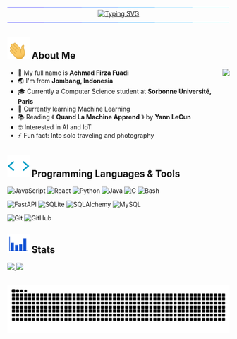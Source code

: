 <img src="./assets/separator.gif">
<div align="center">
  <a href="https://git.io/typing-svg"><img src="https://readme-typing-svg.herokuapp.com?font=Pixelify+Sans&size=48&duration=3000&pause=1000&color=176CF7&center=true&vCenter=true&width=700&height=75&lines=%3C+Hello%2C+World!+%2F%3E;I'm+Firza+Fuad;Welcome+to+my+profile+!" alt="Typing SVG" /></a>
</div>

<img src="./assets/separator.gif">
<br>

## <img src="./assets/waving-hand.gif" width="50px"> About Me
- 🪪 My full name is **Achmad Firza Fuadi**
  <img align="right" height="150" src="https://media3.giphy.com/media/v1.Y2lkPTc5MGI3NjExem53MWdiMzB5czl4YmE3Y2ttNmhta29lMG1ib2s1MTAxYnMxaXVwciZlcD12MV9pbnRlcm5hbF9naWZfYnlfaWQmY3Q9Zw/pALw8LdftuqAw/giphy.gif"  />
- 🌏 I'm from **Jombang, Indonesia**
- 🎓 Currently a Computer Science student at **Sorbonne Université, Paris**
- 🌱 Currently learning Machine Learning
- 📚 Reading 《 **Quand La Machine Apprend** 》 by **Yann LeCun**
- 🤓 Interested in AI and IoT
- ⚡️ Fun fact: Into solo traveling and photography

## <img src="./assets/code.gif" width="50px"> Programming Languages & Tools
![JavaScript](https://img.shields.io/badge/JavaScript-F0DB4F?logo=javascript&logoColor=black&style=for-the-badge) 
![React](https://img.shields.io/badge/React-black?logo=react&style=for-the-badge) 
![Python](https://img.shields.io/badge/Python-FFD43B?logo=python&logoColor=auto&style=for-the-badge) 
![Java](https://img.shields.io/badge/Java-F89820?logo=java&logoColor=black&style=for-the-badge) 
![C](https://img.shields.io/badge/C-283593?logo=c&logoColor=white&style=for-the-badge) 
![Bash](https://img.shields.io/badge/Bash-4EAA25?logo=gnubash&logoColor=black&style=for-the-badge) 

![FastAPI](https://img.shields.io/badge/FastAPI-009688?logo=fastapi&logoColor=black&style=for-the-badge) 
![SQLite](https://img.shields.io/badge/SQLite-003B57?logo=sqlite&logoColor=auto&style=for-the-badge) 
![SQLAlchemy](https://img.shields.io/badge/SQLAlchemy-D71F00?logo=sqlalchemy&logoColor=black&style=for-the-badge) 
![MySQL](https://img.shields.io/badge/MySQL-4479A1?logo=mysql&logoColor=white&style=for-the-badge) 

![Git](https://img.shields.io/badge/Git-F05032?logo=git&logoColor=white&style=for-the-badge) 
![GitHub](https://img.shields.io/badge/GitHub-181717?logo=github&logoColor=auto&style=for-the-badge) 

## <img src="./assets/stats.gif" width="50px"> Stats
<p align="left">
  <a href="https://github.com/firzafuad">
    <img height="180em" src="https://github-readme-stats-eight-theta.vercel.app/api?username=firzafuad&show_icons=true&theme=algolia&include_all_commits=true&count_private=true"/>
    <img height="180em" src="https://github-readme-stats-eight-theta.vercel.app/api/top-langs/?username=firzafuad&layout=compact&theme=algolia"/>
  </a>
</p>

<br clear="both">
<img src="https://raw.githubusercontent.com/firzafuad/firzafuad/output/snake.svg" alt="Snake animation" />
